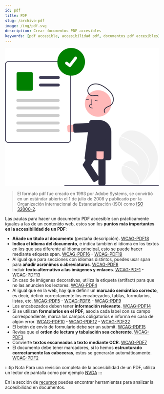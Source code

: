 ```yaml
---
id: pdf
title: PDF
slug: /archivo-pdf
image: /img/pdf.svg
description: Crear documentos PDF accesibles
keywords: [pdf accesible, accesibilidad pdf, documentos pdf accesibles]
---
```


<img src="/img/pdf.svg" alt="" />

> El formato pdf fue creado en 1993 por Adobe Systems, se convirtió en un estándar abierto el 1 de julio de 2008 y publicado por la Organización Internacional de Estandarización (ISO) como [ISO 32000-2](https://www.iso.org/standard/75839.html).

Las pautas para hacer un documento PDF accesible son prácticamente iguales a las de un contenido web, estos son los **puntos más importantes en la accesibilidad de un PDF**:

- **Añade un título al documento** (pestaña descripción). [WCAG-PDF18](https://www.w3.org/TR/WCAG20-TECHS/pdf.html#PDF18)
- **Indica el idioma del documento**, e indica también el idioma en los textos en los que sea diferente al idioma principal, esto se puede hacer mediante etiqueta span. [WCAG-PDF16](https://www.w3.org/TR/WCAG20-TECHS/pdf.html#PDF16) - [WCAG-PDF19](https://www.w3.org/TR/WCAG20-TECHS/pdf.html#PDF19)
- Al igual que para secciones con idiomas distintos, puedes usar span para **añadir acrónimos o abreviaturas**. [WCAG-PDF8](https://www.w3.org/TR/WCAG20-TECHS/pdf.html#PDF8)
- Incluir **texto alternativo a las imágenes y enlaces**. [WCAG-PDF1](https://www.w3.org/TR/WCAG20-TECHS/pdf.html#PDF1) - [WCAG-PDF13](https://www.w3.org/TR/WCAG20-TECHS/pdf.html#PDF13)
- En caso de imágenes decorativas, utiliza la etiqueta (artifact) para que no las anuncien los lectores. [WCAG-PDF4](https://www.w3.org/TR/WCAG20-TECHS/pdf.html#PDF4)
- Al igual que en la web, hay que definir un **marcado semántico correcto**, es decir, definir correctamente los encabezados, tablas, formularios, listas, etc. [WCAG-PDF5](https://www.w3.org/TR/WCAG20-TECHS/pdf.html#PDF5) - [WCAG-PDF6](https://www.w3.org/TR/WCAG20-TECHS/pdf.html#PDF6) - [WCAG-PDF9](https://www.w3.org/TR/WCAG20-TECHS/pdf.html#PDF9)
- Los encabezados deben tener **información relevante**. [WCAG-PDF14](https://www.w3.org/TR/WCAG20-TECHS/pdf.html#PDF14)
- Si se utilizan **formularios en el PDF**, asocia cada label con su campo correspondiente, marca los campos obligatorios e informa en caso de algún error. [WCAG-PDF10](https://www.w3.org/TR/WCAG20-TECHS/pdf.html#PDF10) - [WCAG-PDF12](https://www.w3.org/TR/WCAG20-TECHS/pdf.html#PDF12) - [WCAG-PDF22](https://www.w3.org/TR/WCAG20-TECHS/pdf.html#PDF22)
- El botón de envío de formulario debe ser un submit. [WCAG-PDF15](https://www.w3.org/TR/WCAG20-TECHS/pdf.html#PDF15)
- Revisa que el **orden de lectura y tabulación sea coherente**. [WCAG-PDF3](https://www.w3.org/TR/WCAG20-TECHS/pdf.html#PDF3)
- Convierte **textos escaneados a texto mediante OCR**. [WCAG-PDF7](https://www.w3.org/TR/WCAG20-TECHS/pdf.html#PDF7)
- El documento debe tener marcadores, si lo hemos **estructurado correctamente las cabeceras**, estos se generarán automáticamente. [WCAG-PDF2](https://www.w3.org/TR/WCAG20-TECHS/pdf.html#PDF2)

:::tip Nota
Para una revisión completa de la accesibilidad de un PDF, utiliza un lector de pantalla como por ejemplo [NVDA](https://www.nvaccess.org/)
:::

En la sección de [recursos](recursos#accesibilidad-en-documentos) puedes encontrar herramientas para analizar la accesibilidad en documentos.

